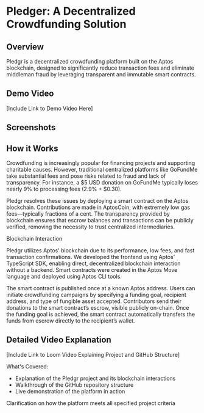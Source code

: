 # Pledger: A Decentralized Crowdfunding Solution

## Overview

Pledgr is a decentralized crowdfunding platform built on the Aptos blockchain, designed to significantly reduce transaction fees and eliminate middleman fraud by leveraging transparent and immutable smart contracts.

## Demo Video

[Include Link to Demo Video Here]

## Screenshots


## How it Works

Crowdfunding is increasingly popular for financing projects and supporting charitable causes. However, traditional centralized platforms like GoFundMe take substantial fees and pose risks related to fraud and lack of transparency. For instance, a $5 USD donation on GoFundMe typically loses nearly 9% to processing fees (2.9% + $0.30).

Pledgr resolves these issues by deploying a smart contract on the Aptos blockchain. Contributions are made in AptosCoin, with extremely low gas fees—typically fractions of a cent. The transparency provided by blockchain ensures that escrow balances and transactions can be publicly verified, removing the necessity to trust centralized intermediaries.

Blockchain Interaction

Pledgr utilizes Aptos' blockchain due to its performance, low fees, and fast transaction confirmations. We developed the frontend using Aptos’ TypeScript SDK, enabling direct, decentralized blockchain interaction without a backend. Smart contracts were created in the Aptos Move language and deployed using Aptos CLI tools.

The smart contract is published once at a known Aptos address. Users can initiate crowdfunding campaigns by specifying a funding goal, recipient address, and type of fungible asset accepted. Contributors send their donations to the smart contract’s escrow, visible publicly on-chain. Once the funding goal is achieved, the smart contract automatically transfers the funds from escrow directly to the recipient’s wallet.

## Detailed Video Explanation

[Include Link to Loom Video Explaining Project and GitHub Structure]

What's Covered:

* Explanation of the Pledgr project and its blockchain interactions
* Walkthrough of the GitHub repository structure
* Live demonstration of the platform in action

Clarification on how the platform meets all specified project criteria